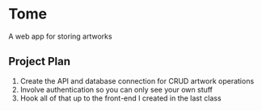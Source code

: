 # Tome
A web app for storing artworks

## Project Plan
1. Create the API and database connection for CRUD artwork operations
2. Involve authentication so you can only see your own stuff
3. Hook all of that up to the front-end I created in the last class
